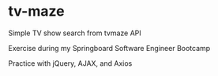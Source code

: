 # tv-maze
Simple TV show search from tvmaze API

Exercise during my Springboard Software Engineer Bootcamp

Practice with jQuery, AJAX, and Axios
